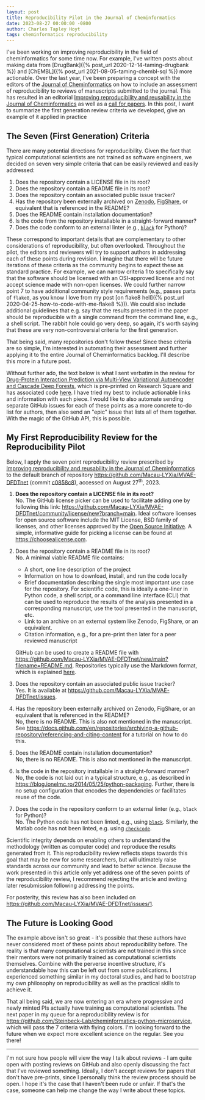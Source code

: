 ```yaml
---
layout: post
title: Reproducibility Pilot in the Journal of Cheminformatics
date: 2023-08-27 00:00:00 -0800
author: Charles Tapley Hoyt
tags: cheminformatics reproducibility
---
```


I've been working on improving reproducibility in the field of cheminformatics for some time now.
For example, I've written posts about making data from
[DrugBank]({% post_url 2020-12-14-taming-drugbank %}) and
[ChEMBL]({% post_url 2021-08-05-taming-chembl-sql %}) more actionable. Over the last year, I've been preparing a concept
with the editors of the [Journal of Cheminformatics](https://jcheminf.biomedcentral.com) on how to
include an assessment of reproducibility to reviews of manuscripts submitted to the journal. This
has resulted in an
editorial [Improving reproducibility and reusability in the Journal of Cheminformatics](https://doi.org/10.1186/s13321-023-00730-y)
as well as a [call for papers](https://www.biomedcentral.com/collections/irrijc). In this post, I want to
summarize the first generation review criteria we developed, give an example of it applied in practice

## The Seven (First Generation) Criteria

There are many potential directions for reproducibility. Given the fact that typical computational scientists
are not trained as software engineers, we decided on seven very simple criteria that can be easily reviewed
and easily addressed:

1. Does the repository contain a LICENSE file in its root?
2. Does the repository contain a README file in its root?
3. Does the repository contain an associated public issue tracker?
4. Has the repository been externally archived on [Zenodo](https://zenodo.org/), [FigShare](https://figshare.com/), or
   equivalent that is referenced in the README?
5. Does the README contain installation documentation?
6. Is the code from the repository installable in a straight-forward manner?
7. Does the code conform to an external linter (e.g., [`black`](https://github.com/psf/black) for Python)?

These correspond to important details that are complementary to other considerations of reproducibility, but often
overlooked. Throughout the pilot, the editors and reviewers will try to support authors in addressing each of these
points during revision. I imagine that there will be future iterations of these criteria as the community begins
to expect these as standard practice. For example, we can narrow criteria 1 to specifically say that the software
should be licensed with an OSI-approved license and not accept science made with non-open licenses. We could
further narrow point 7 to have additional community style requirements (e.g., passes parts of `flake8`, as you know I
love from my post [on flake8 hell]({% post_url 2020-04-25-how-to-code-with-me-flake8 %})). We could also include
additional guidelines that e.g. say that the results presented in the paper should be reproducible with a single
command from the command line, e.g., a shell script. The rabbit hole could go very deep, so again, it's worth
saying that these are very non-controversial criteria for the first generation.

That being said, many repositories don't follow these! Since these criteria are so simple, I'm interested in automating
their assessment and further applying it to the entire Journal of Cheminformatics backlog. I'll describe this more in
a future post.

Without further ado, the text below is what I sent verbatim in the review
for [Drug-Protein Interaction Prediction via Multi-View Variational Autoencoder and Cascade Deep Forests](https://doi.org/10.21203/rs.3.rs-3242419/v1),
which is pre-printed on Research Square and has associated code [here](https://github.com/Macau-LYXia/MVAE-DFDTnet). I
have tried my best to include actionable links and information with each piece. I would like to also automate sending
separate GitHub issues for each of these points as a more concrete to-do list for authors, then also send an "epic"
issue that lists all of them together. With the magic of the GitHub API, this is possible.

## My First Reproducibility Review for the Reproducibility Pilot

Below, I apply the seven point reproducibility review prescribed by
[Improving reproducibility and reusability in the Journal of Cheminformatics](https://doi.org/10.1186/s13321-023-00730-y)
to the default branch of repository https://github.com/Macau-LYXia/MVAE-DFDTnet
(commit [c0858c8](https://github.com/Macau-LYXia/MVAE-DFDTnet/commit/c0858c8cdf61d62f945fbd74d0d60f2531394287)),
accessed on August 27<sup>th</sup>, 2023.

1. **Does the repository contain a LICENSE file in its root?**<br/>
   No. The GitHub license picker can be used to facilitate adding one by following this
   link: https://github.com/Macau-LYXia/MVAE-DFDTnet/community/license/new?branch=main. Ideal software licenses for open
   source software include the MIT License, BSD family of licenses, and other licenses approved by
   the [Open Source Initiative](https://opensource.org/licenses). A simple, informative guide for picking a license can
   be found at https://choosealicense.com.
2. Does the repository contain a README file in its root?<br/>
   No. A minimal viable README file contains:
    - A short, one line description of the project
    - Information on how to download, install, and run the code locally
    - Brief documentation describing the single most important use case for the repository. For scientific code, this is
      ideally a one-liner in Python code, a shell script, or a command line interface (CLI) that can be used to
      reproduce the results of the analysis presented in a corresponding manuscript, use the tool presented in the
      manuscript, etc.
    - Link to an archive on an external system like Zenodo, FigShare, or an equivalent.
    - Citation information, e.g., for a pre-print then later for a peer reviewed manuscript

   GitHub can be used to create a README file
   with https://github.com/Macau-LYXia/MVAE-DFDTnet/new/main?filename=README.md. Repositories typically use the
   Markdown format, which is
   explained [here](https://docs.github.com/en/get-started/writing-on-github/getting-started-with-writing-and-formatting-on-github/basic-writing-and-formatting-syntax).
3. Does the repository contain an associated public issue tracker?<br/>
   Yes. It is available at https://github.com/Macau-LYXia/MVAE-DFDTnet/issues.
4. Has the repository been externally archived on Zenodo, FigShare, or an equivalent that is referenced in the
   README?<br/>
   No, there is no README. This is also not mentioned in the manuscript.
   See https://docs.github.com/en/repositories/archiving-a-github-repository/referencing-and-citing-content for a
   tutorial on how to do this.
5. Does the README contain installation documentation?<br/>
   No, there is no README. This is also not mentioned in the manuscript.
6. Is the code in the repository installable in a straight-forward manner?<br/>
   No, the code is not laid out in a typical structure, e.g., as described
   in https://blog.ionelmc.ro/2014/05/25/python-packaging. Further, there is no setup configuration that encodes the
   dependencies or facilitates reuse of the code.
7. Does the code in the repository conform to an external linter (e.g., `black` for Python)?<br/>
   No. The Python code has not been linted, e.g., using [`black`](https://github.com/psf/black). Similarly, the Matlab
   code has not been linted, e.g. using [`checkcode`](https://de.mathworks.com/help/matlab/ref/checkcode.html).

Scientific integrity depends on enabling others to understand the methodology (written as computer code) and reproduce
the results generated from it. This reproducibility review reflects steps towards this goal that may be new for some
researchers, but will ultimately raise standards across our community and lead to better science. Because the work
presented in this article only yet address one of the seven points of the reproducibility review, I recommend rejecting
the article and inviting later resubmission following addressing the points.

For posterity, this review has also been included on https://github.com/Macau-LYXia/MVAE-DFDTnet/issues/1.

## The Future is Looking Good

The example above isn't so great - it's possible that these authors have never considered most of these points
about reproducibility before. The reality is that many computational scientists are not trained in this since their
mentors were not primarily trained as computational scientists themselves. Combine with the perverse incentive
structure, it's understandable how this can be left out from some publications. I experienced something similar in my
doctoral studies, and had to bootstrap my own philosophy on reproducibility as well as the practical skills to achieve
it.

That all being said, we are now entering an era where progressive and newly minted PIs actually have training as
computational scientists. The next paper in my queue for a reproducibility review is for
https://github.com/Steinbeck-Lab/cheminformatics-python-microservice, which will pass the 7 criteria with flying colors.
I'm looking forward to the future when we expect more excellent science on the regular. See you there!

---
I'm not sure how people will view the way I talk about reviews - I am quite open with posting reviews on GitHub and also
openly discussing the fact that I've reviewed something. Ideally, I don't accept reviews for papers that don't have
pre-prints, since I personally think the review process should be open. I hope it's the case that I haven't been rude
or unfair. If that's the case, someone can help me change the way I write about these topics.